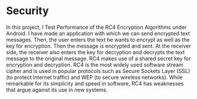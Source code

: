 # Security
In this project, I Test Performance of the RC4 Encryption Algorithms under Android. I have made an application with which we can send encrypted text messages. Then, the user enters the text he wants to encrypt as well as the key for encryption. Then the message is encrypted and sent. At the receiver side, the receiver also enters the key for decryption and decrypts the text message to the original message. RC4 makes use of a shared secret key for encryption and decryption. 
RC4 is the most widely used software stream cipher and is used in popular protocols such as Secure Sockets Layer (SSL) (to protect Internet traffic) and WEP (to secure wireless networks). While remarkable for its simplicity and speed in software, RC4 has weaknesses that argue against its use in new systems.

